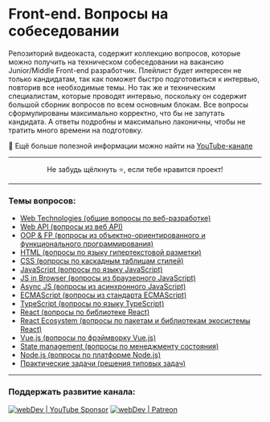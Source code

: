 #  Front-end. Вопросы на собеседовании
Репозиторий видеокаста, содержит коллекцию вопросов, которые можно получить на техническом собеседовании на вакансию Junior/Middle Front-end разработчик. 
Плейлист будет интересен не только кандидатам, так как поможет быстро подготовиться к интервью, повторив все необходимые темы.
Но так же и техническим специалистам, которые проводят интервью, поскольку он содержит большой сборник вопросов по всем основным блокам.
Все вопросы сформулированы максимально корректно, что бы не запутать кандидата.
А ответы подробны и максимально лаконичны, чтобы не тратить много времени на подготовку.

🚀 Ещё больше полезной информации можно найти на [YouTube-канале](https://youtube.com/c/YauhenKavalchuk)

---

<p align="center">Не забудь щёлкнуть ⭐, если тебе нравится проект!<p>

---

### Темы вопросов:
- [Web Technologies (общие вопросы по веб-разработке)](./questions/web.md)
- [Web API (вопросы из веб API)](./questions/web-api.md)
- [OOP & FP (вопросы из объектно-ориентированного и функционального программирования)](./questions/oop-fp.md)   
- [HTML (вопросы по языку гипертекстовой разметки)](./questions/html.md)
- [CSS (вопросы по каскадным таблицам стилей)](./questions/css.md)
- [JavaScript (вопросы по языку JavaScript)](./questions/js.md)
- [JS in Browser (вопросы из браузерного JavaScript)](./questions/browser-js.md)
- [Async JS (вопросы из асинхронного JavaScript)](./questions/async-js.md)
- [ECMAScript (вопросы из стандарта ECMAScript)](./questions/es.md)
- [TypeScript (вопросы по языку TypeScript)](./questions/ts.md)
- [React (вопросы по библиотеке React)](./questions/react.md)
- [React Ecosystem (вопросы по пакетам и библиотекам экосистемы React)](./questions/react-ecosystem.md)
- [Vue.js (вопросы по фрэймворку Vue.js)](./questions/vue-js.md)
- [State management (вопросы по менеджменту состояния)](./questions/state-management.md)
- [Node.js (вопросы по платформе Node.js)](./questions/node-js.md)  
- [Практические задачи (решения типовых задач)](./questions/practical-tasks.md)

---

### Поддержать развитие канала:
[<img alt="webDev | YouTube Sponsor" src="https://img.shields.io/badge/Become a sponsor-F70000.svg?&style=for-the-badge&logo=youtube&logoColor=fff" />][sponsor]
[<img alt="webDev | Patreon" src="https://img.shields.io/badge/Become a patron-EF6451.svg?&style=for-the-badge&logo=patreon&logoColor=fff" />][patron]

[youtube]: https://youtube.com/YauhenKavalchuk
[instagram]: https://instagram.com/YauhenKavalchuk
[linkedin]: https://linkedin.com/in/YauhenKavalchuk
[vk]: https://vk.com/YauhenKavalchuk
[twitter]: https://twitter.com/YauhenKavalchuk
[sponsor]: https://www.youtube.com/channel/UCE9ODjNIkOHrnSdkYWLfYhg/join
[patron]: https://www.patreon.com/YauhenKavalchuk

